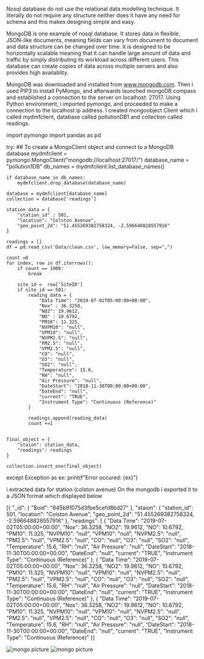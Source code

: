 Nosql database do not use the relational data modelling technique. It literally do not require any structure neither does 
it have any need for schema and this makes designing simple and easy. 

MongoDB is one example of nosql database. It stores data in flexible, JSON-like documents, meaning fields can vary from document to document and data structure can be changed over time. It is designed to be horizontally scalable meaning that it can handle large amount of data and traffic by simply distributing its workload across different users. This database can create copies of data across multiple servers and also provides high availablity. 

MongoDB was downloaded and installed from www.mongodb.com. Then i used PIP3 to install PyMongo, and afterwards launched mongoDB compass and established a connection to the server on localhost: 27017.
Using Python environment, i imported pymongo, and proceeded to make a connection to the localhost ip address. I created mongoobject Client which i called mydmfclient,  database called pollutionDB1 and collection called readings.

import pymongo
import pandas as pd

try:
    ## To create a MongoClient object and connect to a MongoDB database
    mydmfclient = pymongo.MongoClient("mongodb://localhost:27017/")
    database_name = "pollution1DB"
    db_names = mydmfclient.list_database_names()

    if database_name in db_names:
        mydmfclient.drop_database(database_name)
    
    database = mydmfclient[database_name]
    collection = database['readings']

    station_data = {
        "station_id" : 501,
        "location": "Colston Avenue",
        "geo_point_2d": "51.455269382758324, -2.596648828557916"
    }

    readings = []
    df = pd.read_csv('Data/clean.csv', low_memory=False, sep=",")

    count =0
    for index, row in df.iterrows():
        if count == 1000:
            break
    
        site_id =  row['SiteID']
        if site_id == 501:
            reading_data = {
                "Data Time": "2019-07-02T05:00:00+00:00",
                "Nox" : 36.3258,
                "NO2": 19.9612,
                "NO" : 10.6792,
                "PM10": 11.325,
                "NVPM10": "null",
                "VPM10": "null",    
                "NVPM2.5": "null",
                "PM2.5": "null",
                "VPM2.5": "null",
                "CO": "null",
                "O3": "null",
                "SO2": "null",
                "Temperature": 15.6,
                "RH": "null",   
                "Air Pressure": "null",
                "DateStart": "2018-11-30T00:00:00+00:00",
                "DateEnd": "null",
                "current": "TRUE",
                "Instrument Type": "Continuous (Reference)"
            }

            readings.append(reading_data)
            count +=1
        

    final_object = {
        "staion": station_data,
        "readings": readings
    }

    collection.insert_one(final_object)

except Exception as ex:
    print(f"Error occured: {ex}")


i extracted data for station (colston avenue)
On the mongodb i exported it to a JSON format which  displayed below

[{
  "_id": {
    "$oid": "645b91075d3fbe5cefd8bd27"
  },
  "staion": {
    "station_id": 501,
    "location": "Colston Avenue",
    "geo_point_2d": "51.455269382758324, -2.596648828557916"
  },
  "readings": [
    {
      "Data Time": "2019-07-02T05:00:00+00:00",
      "Nox": 36.3258,
      "NO2": 19.9612,
      "NO": 10.6792,
      "PM10": 11.325,
      "NVPM10": "null",
      "VPM10": "null",
      "NVPM2.5": "null",
      "PM2.5": "null",
      "VPM2.5": "null",
      "CO": "null",
      "O3": "null",
      "SO2": "null",
      "Temperature": 15.6,
      "RH": "null",
      "Air Pressure": "null",
      "DateStart": "2018-11-30T00:00:00+00:00",
      "DateEnd": "null",
      "current": "TRUE",
      "Instrument Type": "Continuous (Reference)"
    },
    {
      "Data Time": "2019-07-02T05:00:00+00:00",
      "Nox": 36.3258,
      "NO2": 19.9612,
      "NO": 10.6792,
      "PM10": 11.325,
      "NVPM10": "null",
      "VPM10": "null",
      "NVPM2.5": "null",
      "PM2.5": "null",
      "VPM2.5": "null",
      "CO": "null",
      "O3": "null",
      "SO2": "null",
      "Temperature": 15.6,
      "RH": "null",
      "Air Pressure": "null",
      "DateStart": "2018-11-30T00:00:00+00:00",
      "DateEnd": "null",
      "current": "TRUE",
      "Instrument Type": "Continuous (Reference)"
    },
    {
      "Data Time": "2019-07-02T05:00:00+00:00",
      "Nox": 36.3258,
      "NO2": 19.9612,
      "NO": 10.6792,
      "PM10": 11.325,
      "NVPM10": "null",
      "VPM10": "null",
      "NVPM2.5": "null",
      "PM2.5": "null",
      "VPM2.5": "null",
      "CO": "null",
      "O3": "null",
      "SO2": "null",
      "Temperature": 15.6,
      "RH": "null",
      "Air Pressure": "null",
      "DateStart": "2018-11-30T00:00:00+00:00",
      "DateEnd": "null",
      "current": "TRUE",
      "Instrument Type": "Continuous (Reference)"
}]

![mongo picture](nosql.png)
![mongo picture](nosql1.png)


